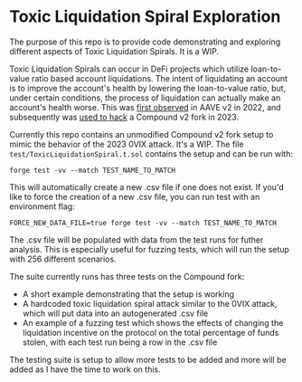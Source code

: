 # Toxic Liquidation Spiral Exploration

The purpose of this repo is to provide code demonstrating and exploring different aspects of Toxic Liquidation Spirals. It is a WIP.


Toxic Liquidation Spirals can occur in DeFi projects which utilize loan-to-value ratio based account liquidations. 
The intent of liquidating an account is to improve the account's health by lowering the loan-to-value ratio, but, under certain conditions, the process of liquidation can actually make an account's health worse.
This was [first observed](https://arxiv.org/pdf/2212.07306.pdf#:~:text=3%20Toxic%20Liquidation%20Spirals&text=Toxic%20liquida%2D%20tions%20are%20dangerous,Vinit%20and%20LT%20Vfin%20respectively.) in AAVE v2 in 2022, and subsequently was [used to hack](https://0vixprotocol.medium.com/0vix-exploit-post-mortem-15c882dcf479) a Compound v2 fork in 2023. 


Currently this repo contains an unmodified Compound v2 fork setup to mimic the behavior of the 2023 0VIX attack. It's a WIP. The file `test/ToxicLiquidationSpiral.t.sol` contains the setup and can be run with:
```
forge test -vv --match TEST_NAME_TO_MATCH
```
This will automatically create a new .csv file if one does not exist. If you'd like to force the creation of a new .csv file, you can run test with an environment flag:
```
FORCE_NEW_DATA_FILE=true forge test -vv --match TEST_NAME_TO_MATCH
```
The .csv file will be populated with data from the test runs for futher analysis. This is especially useful for fuzzing tests, which will run the setup with 256 different scenarios.



The suite currently runs has three tests on the Compound fork:
- A short example demonstrating that the setup is working 
- A hardcoded toxic liquidation spiral attack similar to the 0VIX attack, which will put data into an autogenerated .csv file
- An example of a fuzzing test which shows the effects of changing the liquidation incentive on the protocol on the total percentage of funds stolen, with each test run being a row in the .csv file
 

The testing suite is setup to allow more tests to be added and more will be added as I have the time to work on this. 
